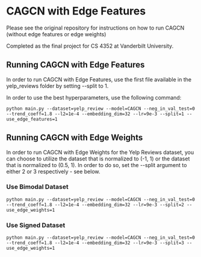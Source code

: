 # CAGCN with Edge Features

Please see the original repository for instructions on how to run CAGCN (without edge features or edge weights)

Completed as the final project for CS 4352 at Vanderbilt University. 

## Running CAGCN with Edge Features

In order to run CAGCN with Edge Features, use the first file available in the yelp_reviews folder by setting --split to 1. 

In order to use the best hyperparameters, use the following command:
```
python main.py --dataset=yelp_review --model=CAGCN --neg_in_val_test=0 --trend_coeff=1.8 --l2=1e-4 --embedding_dim=32 --lr=9e-3 --split=1 --use_edge_features=1
```

## Running CAGCN with Edge Weights

In order to run CAGCN with Edge Weights for the Yelp Reviews dataset, you can choose to utilize the dataset that is normalized to (-1, 1) or the dataset that is normalized to (0.5, 1). In order to do so, set the --split argument to either 2 or 3 respectively - see below.

### Use Bimodal Dataset

```
python main.py --dataset=yelp_review --model=CAGCN --neg_in_val_test=0 --trend_coeff=1.8 --l2=1e-4 --embedding_dim=32 --lr=9e-3 --split=2 --use_edge_weights=1
```

### Use Signed Dataset

```
python main.py --dataset=yelp_review --model=CAGCN --neg_in_val_test=0 --trend_coeff=1.8 --l2=1e-4 --embedding_dim=32 --lr=9e-3 --split=3 --use_edge_weights=1
```